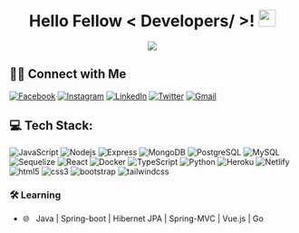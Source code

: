 <h1 align='center'> Hello Fellow < Developers/ >! <img src = "https://raw.githubusercontent.com/MartinHeinz/MartinHeinz/master/wave.gif" width = 30px> </h1>

<p align="center">
 <a href="https://github.com/DenverCoder1/readme-typing-svg"><img src="https://readme-typing-svg.herokuapp.com?lines=Software+Engineer+at+Bit+Mascot+Ltd.;Backend+Enthusiast;A+machine+learning+enthusiast&center=true&width=500&height=50"></a>
</p>
  
<!--   <h3>🛠 Tech Stack</h3>

- 🌐 &nbsp; JavaScript | TypeScript | NodeJS |ReactJS | NextJS | Prisma | Mongoose | MySQL | MongoDB
- 🔧 &nbsp; Git | Github -->

<!-- # 💫 About Me:
i'm currently working at bit mascor -->


## 🤝🏻 Connect with Me
[![Facebook](https://img.shields.io/badge/Facebook-%231877F2.svg?logo=Facebook&logoColor=white)](https://facebook.com/mmr.ashiq) 
[![Instagram](https://img.shields.io/badge/Instagram-%23E4405F.svg?logo=Instagram&logoColor=white)](https://instagram.com/mmr_ashiq)
[![LinkedIn](https://img.shields.io/badge/LinkedIn-%230077B5.svg?logo=linkedin&logoColor=white)](https://linkedin.com/in/mrahmanashiq)
[![Twitter](https://img.shields.io/badge/Twitter-%231DA1F2.svg?logo=Twitter&logoColor=white)](https://twitter.com/mrahmanashiq)
[![Gmail](https://img.shields.io/badge/Gmail-%23D44638.svg?logo=Gmail&logoColor=white)](mailto:mizanur.r.ashiq@gmail.com?subject=From%20GitHub&body=Hi,%20there.%20Found%20you%20from%20GitHub.)

## 💻 Tech Stack:
<p>
    <img alt="JavaScript" src="https://img.shields.io/badge/-JavaScript-FFFF00?style=flat-square&logo=javascript&logoColor=black" />
    <img alt="Nodejs" src="https://img.shields.io/badge/-Nodejs-43853d?style=flat-square&logo=Node.js&logoColor=white" />
    <img alt="Express" src="https://img.shields.io/badge/-Express-0077B5?style=flat-square&logo=express&logoColor=green" />
    <img alt="MongoDB" src="https://img.shields.io/badge/-MongoDB-13aa52?style=flat-square&logo=mongodb&logoColor=white" />
    <img alt="PostgreSQL" src="https://img.shields.io/badge/-PostgreSQL-316392?style=flat-square&logo=postgresql&logoColor=white" />
    <img alt="MySQL" src="https://img.shields.io/badge/-MySQL-e48e00?style=flat-square&logo=mysql&logoColor=black" />
    <img alt="Sequelize" src="https://img.shields.io/badge/-Sequelize-00b1ea?style=flat-square&logo=sequelize&logoColor=red" />
    <img alt="React" src="https://img.shields.io/badge/-React-45b8d8?style=flat-square&logo=react&logoColor=white" />
    <img alt="Docker" src="https://img.shields.io/badge/-Docker-46a2f1?style=flat-square&logo=docker&logoColor=white" />
    <img alt="TypeScript" src="https://img.shields.io/badge/-TypeScript-007ACC?style=flat-square&logo=typescript&logoColor=white" />
    <img alt="Python" src="https://img.shields.io/badge/-Python-4281b4?style=flat-square&logo=python&logoColor=white" />
    <img alt="Heroku" src="https://img.shields.io/badge/-Heroku-430098?style=flat-square&logo=heroku&logoColor=white" />
    <img alt="Netlify" src="https://img.shields.io/badge/-Netlify-00FFFF?style=flat-square&logo=netlify&logoColor=black" />
    <img alt="html5" src="https://img.shields.io/badge/-HTML5-E34F26?style=flat-square&logo=html5&logoColor=white" />
    <img alt="css3" src="https://img.shields.io/badge/-CSS3-0000FF?style=flat-square&logo=css3&logoColor=white" />
	<img alt="bootstrap" src="https://img.shields.io/badge/-Bootstrap-7952B3?style=flat-square&logo=bootstrap&logoColor=white" />
	<img alt="tailwindcss" src="https://img.shields.io/badge/-Tailwind-00D8FF?style=flat-square&logo=tailwindcss&logoColor=white" />
</p>

<h3>🛠 Learning</h3>

- 🌐 &nbsp; Java | Spring-boot | Hibernet JPA | Spring-MVC | Vue.js | Go

<!-- # 📊 GitHub Stats:
![](https://github-readme-stats.vercel.app/api?username=mrahmanashiq&theme=radical&hide_border=false&include_all_commits=true&count_private=true)<br/>
![](https://github-readme-streak-stats.herokuapp.com/?user=mrahmanashiq&theme=radical&hide_border=false)<br/>
![](https://github-readme-stats.vercel.app/api/top-langs/?username=mrahmanashiq&theme=radical&hide_border=false&include_all_commits=true&count_private=true&layout=compact)

---
[![](https://visitcount.itsvg.in/api?id=mrahmanashiq&icon=0&color=0)](https://visitcount.itsvg.in) -->
